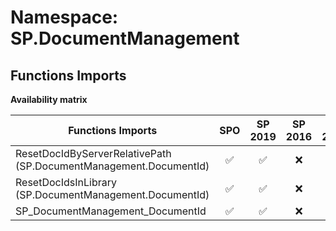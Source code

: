 # Namespace: SP.DocumentManagement

## Functions Imports

**Availability matrix**

Functions Imports | SPO | SP 2019 | SP 2016 | SP 2013
----------|:---:|:-------:|:-------:|:-------:
ResetDocIdByServerRelativePath (SP.DocumentManagement.DocumentId) | ✅ | ✅ | ❌ | ❌
ResetDocIdsInLibrary (SP.DocumentManagement.DocumentId) | ✅ | ✅ | ❌ | ❌
SP_DocumentManagement_DocumentId | ✅ | ✅ | ❌ | ❌